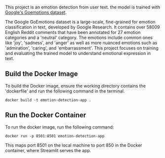 This project is an emotion detection from user text. the model is trained with [Google's Goemotions dataset](https://github.com/google-research/google-research/tree/master/goemotions).

The Google GoEmotions dataset is a large-scale, fine-grained for emotion classification in text, developed by Google Research. It contains over 58009 English Reddit comments that have been annotated for 27 emotion categories and a 'neutral' category. The emotions include common ones like 'joy', 'sadness', and 'anger' as well as more nuanced emotions such as 'admiration', 'caring', and 'embarrassment'. This project focuses on training and evaluating the trained model to understand emotional expression in text.

## Build the Docker Image
To build the Docker image, ensure the working directory contains the 'dockerfile' and run the following command in the terminal.

```
docker build -t emotion-detection-app .
```

## Run the Docker Container
To run the docker image, run the following command:

```
docker run -p 8501:8501 emotion-detection-app
```

This maps port 8501 on the local machine to port 850 in the Docker container, where Streamlit serves the app.
